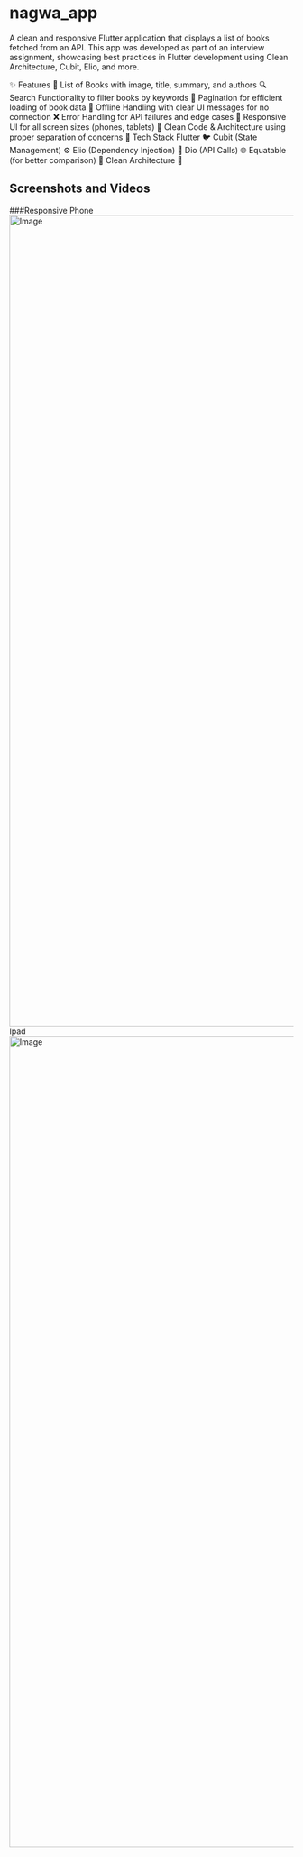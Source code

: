 # nagwa_app


A clean and responsive Flutter application that displays a list of books fetched from an API. This app was developed as part of an interview assignment, showcasing best practices in Flutter development using Clean Architecture, Cubit, Elio, and more.

✨ Features
📖 List of Books with image, title, summary, and authors
🔍 Search Functionality to filter books by keywords
🔄 Pagination for efficient loading of book data
📶 Offline Handling with clear UI messages for no connection
❌ Error Handling for API failures and edge cases
📱 Responsive UI for all screen sizes (phones, tablets)
🧼 Clean Code & Architecture using proper separation of concerns
🧠 Tech Stack
Flutter 🐦
Cubit (State Management) ⚙️
Elio (Dependency Injection) 💉
Dio (API Calls) 🌐
Equatable (for better comparison) 🧮
Clean Architecture 🧱

## Screenshots and Videos
###Responsive
Phone
<img width="1440" alt="Image" src="https://github.com/user-attachments/assets/43cf61f2-e070-4ca4-9f6b-90a285aa0210" />
Ipad
<img width="1440" alt="Image" src="https://github.com/user-attachments/assets/ed2be1ab-b4db-4206-8770-a13ac6b59428" />



